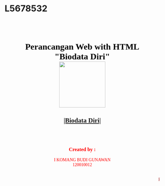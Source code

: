# L5678532



<html>
<head> <title>WEB DESIGN BIODATA</title>
<br>
<br>
<body >

<h1>
<center>
<font face="Bradley Hand ITC" color="Black" fontsize="4">Perancangan Web with HTML</font>
<br>
<font face="Bradley Hand ITC" color="Black" fontsize="4">"Biodata Diri"</font>
<br>
<img><img src = "logo.png" width = "150 px" height = "150" > </img>
</center>
</h1>

<h2>
<center>
<font face = "Comic Sans MS" Color = "Grey" size = "big" > <a href ="biodata.html"> |Biodata Diri| </a> </h2>
<br>
<br>
</h2>

<h3>
<center>
<blink> <font face = "Comic Sans MS" Color = "Red" Font Size = "small" > Created by :</blink> </h3>
<center>
<blink> <font face = "Comic Sans MS" Color = "Red" Font Size = "small" > I KOMANG BUDI GUNAWAN </blink> </h3><br>
<center>
<blink> <font face = "Comic Sans MS" Color = "Red" Font Size = "small" > 120010012 </blink> </h3><br>
</center>
</head>
</h3>

<br>
<br>
<footer>
<marquee> <font face = "Calibri" Color = "Brown" Font Size = "small"> Presented by om-bali.blogspot.com </marquee>
 </footer>
</html>
